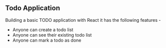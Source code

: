 ## Todo Application
Building a basic TODO application with React
it has the following features -

- Anyone can create a todo list
- Anyone can see their existing todo list
- Anyone can mark a todo as done
